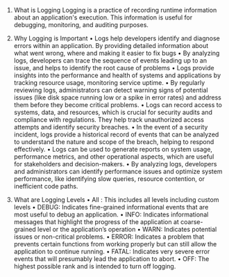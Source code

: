 1.	What is Logging
Logging is a practice of recording runtime information about an application's execution. This information is useful for debugging, monitoring, and auditing purposes.
2.	Why Logging is Important
•	Logs help developers identify and diagnose errors within an application. By providing detailed information about what went wrong, where and making it easier to fix bugs
•	By analyzing logs, developers can trace the sequence of events leading up to an issue, and helps to identify the root cause of problems
•	Logs provide insights into the performance and health of systems and applications by tracking resource usage, monitoring service uptime.
•	By regularly reviewing logs, administrators can detect warning signs of potential issues (like disk space running low or a spike in error rates) and address them before they become critical problems.
•	Logs can record access to systems, data, and resources, which is crucial for security audits and compliance with regulations. They help track unauthorized access attempts and identify security breaches.
•	In the event of a security incident, logs provide a historical record of events that can be analyzed to understand the nature and scope of the breach, helping to respond effectively.
•	Logs can be used to generate reports on system usage, performance metrics, and other operational aspects, which are useful for stakeholders and decision-makers.
•	By analyzing logs, developers and administrators can identify performance issues and optimize system performance, like identifying slow queries, resource contention, or inefficient code paths.

3.	What are Logging Levels
•	All : This includes all levels including custom levels
•	DEBUG: Indicates fine-grained informational events that are most useful to debug an application.
•	INFO: Indicates informational messages that highlight the progress of the application at coarse-grained level or the application’s operation
•	WARN: Indicates potential issues or non-critical problems.
•	ERROR: Indicates a problem that prevents certain functions from working properly but can still allow the application to continue running.
•	FATAL: Indicates very severe error events that will presumably lead the application to abort.
•	OFF: The highest possible rank and is intended to turn off logging.


